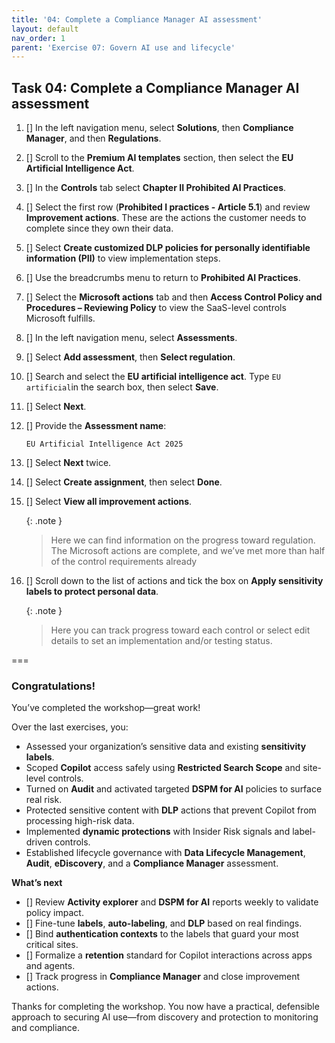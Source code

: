 ```yaml
---
title: '04: Complete a Compliance Manager AI assessment'
layout: default
nav_order: 1
parent: 'Exercise 07: Govern AI use and lifecycle'
---
```


## Task 04: Complete a Compliance Manager AI assessment


1. [] In the left navigation menu, select **Solutions**, then **Compliance Manager**, and then **Regulations**.

1. [] Scroll to the **Premium AI templates** section, then select the **EU Artificial Intelligence Act**.

1. [] In the **Controls** tab select **Chapter II Prohibited AI Practices**.

1. [] Select the first row (**Prohibited I practices  - Article 5.1**) and review **Improvement actions**.  These are the actions the customer needs to complete since they own their data.

1. [] Select **Create customized DLP policies for personally identifiable information (PII)** to view implementation steps.

1. [] Use the breadcrumbs menu to return to **Prohibited AI Practices**.

1. [] Select the **Microsoft actions** tab and then **Access Control Policy and Procedures – Reviewing Policy** to view the SaaS-level controls Microsoft fulfills.

1. [] In the left navigation menu, select **Assessments**.

1. [] Select **Add assessment**, then **Select regulation**.

1. [] Search and select the **EU artificial intelligence act**. Type `EU artificial`in the search box, then select **Save**.


1. [] Select **Next**.

1. [] Provide the **Assessment name**:

    ```
    EU Artificial Intelligence Act 2025
    ```

1. [] Select **Next** twice.

1. [] Select **Create assignment**, then select **Done**.


1. [] Select **View all improvement actions**.

    {: .note }
    > Here we can find information on the progress toward regulation. The Microsoft actions are complete, and we’ve met more than half of the control requirements already


1. [] Scroll down to the list of actions and tick the box on **Apply sensitivity labels to protect personal data**.
    
    {: .note }
    > Here you can track progress toward each control or select edit details to set an implementation and/or testing status.

===

### Congratulations!

You’ve completed the workshop—great work!

Over the last exercises, you:
- Assessed your organization’s sensitive data and existing **sensitivity labels**.
- Scoped **Copilot** access safely using **Restricted Search Scope** and site-level controls.
- Turned on **Audit** and activated targeted **DSPM for AI** policies to surface real risk.
- Protected sensitive content with **DLP** actions that prevent Copilot from processing high-risk data.
- Implemented **dynamic protections** with Insider Risk signals and label-driven controls.
- Established lifecycle governance with **Data Lifecycle Management**, **Audit**, **eDiscovery**, and a **Compliance Manager** assessment.


**What’s next**
- [] Review **Activity explorer** and **DSPM for AI** reports weekly to validate policy impact.  
- [] Fine-tune **labels**, **auto-labeling**, and **DLP** based on real findings.  
- [] Bind **authentication contexts** to the labels that guard your most critical sites.  
- [] Formalize a **retention** standard for Copilot interactions across apps and agents.  
- [] Track progress in **Compliance Manager** and close improvement actions.

Thanks for completing the workshop. You now have a practical, defensible approach to securing AI use—from discovery and protection to monitoring and compliance.